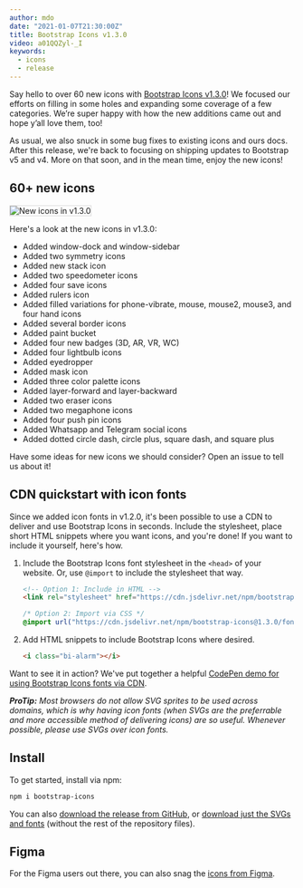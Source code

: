 ```yaml
---
author: mdo
date: "2021-01-07T21:30:00Z"
title: Bootstrap Icons v1.3.0
video: a01QQZyl-_I
keywords:
  - icons
  - release
---
```


Say hello to over 60 new icons with [Bootstrap Icons v1.3.0](https://icons.getbootstrap.com)! We focused our efforts on filling in some holes and expanding some coverage of a few categories. We’re super happy with how the new additions came out and hope y’all love them, too!

As usual, we also snuck in some bug fixes to existing icons and ours docs. After this release, we're back to focusing on shipping updates to Bootstrap v5 and v4. More on that soon, and in the mean time, enjoy the new icons!

## 60+ new icons

<img src="/assets/img/2021/01/icons-130-new.png" alt="New icons in v1.3.0" style="border: 1px solid rgba(0,0,0,.15);">

Here's a look at the new icons in v1.3.0:

- Added window-dock and window-sidebar
- Added two symmetry icons
- Added new stack icon
- Added two speedometer icons
- Added four save icons
- Added rulers icon
- Added filled variations for phone-vibrate, mouse, mouse2, mouse3, and four hand icons
- Added several border icons
- Added paint bucket
- Added four new badges (3D, AR, VR, WC)
- Added four lightbulb icons
- Added eyedropper
- Added mask icon
- Added three color palette icons
- Added layer-forward and layer-backward
- Added two eraser icons
- Added two megaphone icons
- Added four push pin icons
- Added Whatsapp and Telegram social icons
- Added dotted circle dash, circle plus, square dash, and square plus

Have some ideas for new icons we should consider? Open an issue to tell us about it!

## CDN quickstart with icon fonts

Since we added icon fonts in v1.2.0, it's been possible to use a CDN to deliver and use Bootstrap Icons in seconds. Include the stylesheet, place short HTML snippets where you want icons, and you're done! If you want to include it yourself, here's how.

1. Include the Bootstrap Icons font stylesheet in the `<head>` of your website. Or, use `@import` to include the stylesheet that way.

    ```html
    <!-- Option 1: Include in HTML -->
    <link rel="stylesheet" href="https://cdn.jsdelivr.net/npm/bootstrap-icons@1.3.0/font/bootstrap-icons.css">
    ```

    ```css
    /* Option 2: Import via CSS */
    @import url("https://cdn.jsdelivr.net/npm/bootstrap-icons@1.3.0/font/bootstrap-icons.css");
    ```

2. Add HTML snippets to include Bootstrap Icons where desired.

    ```html
    <i class="bi-alarm"></i>
    ```

Want to see it in action? We've put together a helpful [CodePen demo for using Bootstrap Icons fonts via CDN](https://codepen.io/emdeoh/pen/NWRzbKM).

_**ProTip:** Most browsers do not allow SVG sprites to be used across domains, which is why having icon fonts (when SVGs are the preferrable and more accessible method of delivering icons) are so useful. Whenever possible, please use SVGs over icon fonts._

## Install

To get started, install via npm:

```sh
npm i bootstrap-icons
```

You can also [download the release from GitHub](https://github.com/twbs/icons/releases/tag/v1.3.0), or [download just the SVGs and fonts](https://github.com/twbs/icons/releases/download/v1.3.0/bootstrap-icons-1.3.0.zip) (without the rest of the repository files).

## Figma

For the Figma users out there, you can also snag the [icons from Figma](https://www.figma.com/file/UuL6jIPhUePmOVttDaQN8h/Bootstrap-Icons-v1.3.0?node-id=0%3A1).
